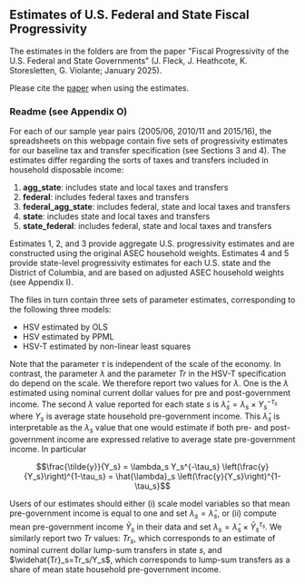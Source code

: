 ## Estimates of U.S. Federal and State Fiscal Progressivity

The estimates in the folders are from the paper "Fiscal Progressivity of the U.S. Federal and State Governments" (J. Fleck, J. Heathcote, K. Storesletten, G. Violante; January 2025).

Please cite the [paper](https://www.nber.org/system/files/working_papers/w33385/w33385.pdf?utm_campaign=PANTHEON_STRIPPED&amp%3Butm_medium=PANTHEON_STRIPPED&amp%3Butm_source=PANTHEON_STRIPPED) when using the estimates.

### Readme (see Appendix O)

For each of our sample year pairs (2005/06, 2010/11 and 2015/16), the spreadsheets on this webpage contain five sets of progressivity estimates for our baseline tax and transfer specification (see Sections 3 and 4). The estimates differ regarding the sorts of taxes and transfers included in household disposable income:

1. **agg_state**: includes state and local taxes and transfers
2. **federal**: includes federal taxes and transfers
3. **federal_agg_state**: includes federal, state and local taxes and transfers
4. **state**: includes state and local taxes and transfers
5. **state_federal**: includes federal, state and local taxes and transfers

Estimates 1, 2, and 3 provide aggregate U.S. progressivity estimates and are constructed using the original ASEC household weights. Estimates 4 and 5 provide state-level progressivity estimates for each U.S. state and the District of Columbia, and are based on adjusted ASEC household weights (see Appendix I).

The files in turn contain three sets of parameter estimates, corresponding to the following three models:
- HSV estimated by OLS
- HSV estimated by PPML
- HSV-T estimated by non-linear least squares

Note that the parameter $\tau$ is independent of the scale of the economy. In contrast, the parameter $\lambda$ and the parameter $Tr$ in the HSV-T specification do depend on the scale. We therefore report two values for $\lambda$. One is the $\lambda$ estimated using nominal current dollar values for pre and post-government income. The second $\lambda$ value reported for each state $s$ is $\hat{\lambda}_s = \lambda_s \times Y_s^{-\tau_s}$ where $Y_s$ is average state household pre-government income. This $\hat{\lambda}_s$ is interpretable as the $\lambda_s$ value that one would estimate if both pre- and post-government income are expressed relative to average state pre-government income. In particular 

$$\frac{\tilde{y}}{Y_s} = \lambda_s Y_s^{-\tau_s} \left(\frac{y}{Y_s}\right)^{1-\tau_s} = \hat{\lambda}_s \left(\frac{y}{Y_s}\right)^{1-\tau_s}$$

Users of our estimates should either (i) scale model variables so that mean pre-government income is equal to one and set $\lambda_s = \hat{\lambda}_s$, or (ii) compute mean pre-government income $\bar{Y}_s$ in their data and set $\lambda_s = \hat{\lambda}_s \times \bar{Y}_s^{\tau_s}$. We similarly report two $Tr$ values: $Tr_s$, which corresponds to an estimate of nominal current dollar lump-sum transfers in state $s,$ and $\widehat{Tr}_s=Tr_s/Y_s$, which corresponds to lump-sum transfers as a share of mean state household pre-government income.
